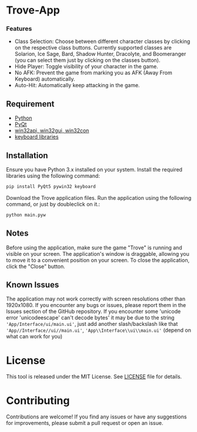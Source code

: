 # Trove-App
### Features

- Class Selection: Choose between different character classes by clicking on the respective class buttons. Currently supported classes are Solarion, Ice Sage, Bard, Shadow Hunter, Dracolyte, and Boomeranger (you can select them just by clicking on the classes button).
- Hide Player: Toggle visibility of your character in the game.
- No AFK: Prevent the game from marking you as AFK (Away From Keyboard) automatically.
- Auto-Hit: Automatically keep attacking in the game.

## Requirement

- [Python](https://www.python.org/)
- [PyQt](https://pypi.org/project/PyQt5/)
- [win32api, win32gui, win32con](https://pypi.org/project/pywin32/) 
- [keyboard libraries](https://pypi.org/project/keyboard/)
 
## Installation

Ensure you have Python 3.x installed on your system.
Install the required libraries using the following command:
```sh
pip install PyQt5 pywin32 keyboard
```

Download the Trove application files.
Run the application using the following command, or just by doubleclick on it.:
```sh
python main.pyw
```


## Notes
Before using the application, make sure the game "Trove" is running and visible on your screen.
The application's window is draggable, allowing you to move it to a convenient position on your screen.
To close the application, click the "Close" button.

## Known Issues
The application may not work correctly with screen resolutions other than 1920x1080.
If you encounter any bugs or issues, please report them in the Issues section of the GitHub repository.
If you encounter some 'unicode error 'unicodeescape' can't decode bytes' it may be due to the string `'App/Interface/ui/main.ui'`, just add another slash/backslash like that `'App//Interface//ui//main.ui'`, `'App\\Interface\\ui\\main.ui'` (depend on what can work for you)
# License
This tool is released under the MIT License. See [LICENSE](https://github.com/Kagamiie/Python-Mini-Projects/blob/afe6d60762ad3e834578d1998c144c06be8ce26d/LICENSE) file for details.

# Contributing
Contributions are welcome! If you find any issues or have any suggestions for improvements, please submit a pull request or open an issue.

<br>
